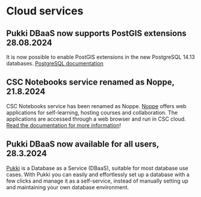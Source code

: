 # Cloud services

## Pukki DBaaS now supports PostGIS extensions 28.08.2024
It is now possible to enable PostGIS extensions in the new PostgreSQL 14.13 databases.
[PostgreSQL documentation](../../cloud/dbaas/postgresql.md)

## CSC Notebooks service renamed as Noppe, 21.8.2024

CSC Notebooks service has been renamed as Noppe.
[Noppe](https://noppe.csc.fi) offers web applications for self-learning,
hosting courses and collaboration. The applications are accessed through a web
browser and run in CSC cloud.
[Read the documentation for more information](../../cloud/noppe/index.md)!

## Pukki DBaaS now available for all users, 28.3.2024

[Pukki](../../cloud/dbaas/index.md) is a Database as a Service (DBaaS),
suitable for most database use cases. With Pukki you can easily and
effortlessly set up a database with a few clicks and manage it as a
self-service, instead of manually setting up and maintaining your own database
environment.
